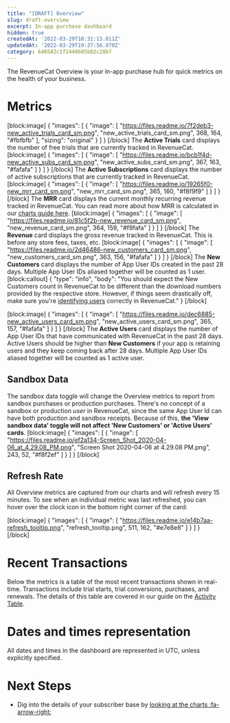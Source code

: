 ```yaml
---
title: "[DRAFT] Overview"
slug: draft-overview
excerpt: In-app purchase dashboard
hidden: true
createdAt: '2022-03-29T18:31:13.011Z'
updatedAt: '2022-03-29T19:37:56.970Z'
category: 646582c1f2440605b02c28bf
---
```

The RevenueCat Overview is your in-app purchase hub for quick metrics on the health of your business. 

# Metrics
[block:image]
{
  "images": [
    {
      "image": [
        "https://files.readme.io/7f2deb3-new_active_trials_card_sm.png",
        "new_active_trials_card_sm.png",
        368,
        164,
        "#fbfbfb"
      ],
      "sizing": "original"
    }
  ]
}
[/block]
The **Active Trials** card displays the number of free trials that are currently tracked in RevenueCat.
[block:image]
{
  "images": [
    {
      "image": [
        "https://files.readme.io/bcb1f4d-new_active_subs_card_sm.png",
        "new_active_subs_card_sm.png",
        367,
        163,
        "#fafafa"
      ]
    }
  ]
}
[/block]
The **Active Subscriptions** card displays the number of active subscriptions that are currently tracked in RevenueCat.
[block:image]
{
  "images": [
    {
      "image": [
        "https://files.readme.io/19265f0-new_mrr_card_sm.png",
        "new_mrr_card_sm.png",
        365,
        160,
        "#f8f9f9"
      ]
    }
  ]
}
[/block]
The **MRR** card displays the current monthly recurring revenue tracked in RevenueCat. You can read more about how MRR is calculated in our [charts guide here](doc:charts#monthly-recurring-revenue-mrr).
[block:image]
{
  "images": [
    {
      "image": [
        "https://files.readme.io/81c5f2b-new_revenue_card_sm.png",
        "new_revenue_card_sm.png",
        364,
        159,
        "#f9fafa"
      ]
    }
  ]
}
[/block]
The **Revenue** card displays the gross revenue tracked in RevenueCat. This is before any store fees, taxes, etc.
[block:image]
{
  "images": [
    {
      "image": [
        "https://files.readme.io/2d46486-new_customers_card_sm.png",
        "new_customers_card_sm.png",
        363,
        156,
        "#fafafa"
      ]
    }
  ]
}
[/block]
The **New Customers** card displays the number of App User IDs created in the past 28 days. Multiple App User IDs aliased together will be counted as 1 user.
[block:callout]
{
  "type": "info",
  "body": "You should expect the New Customers count in RevenueCat to be different than the download numbers provided by the respective store. However, if things seem drastically off, make sure you're [identifying users](doc:user-ids) correctly in RevenueCat."
}
[/block]

[block:image]
{
  "images": [
    {
      "image": [
        "https://files.readme.io/dec6885-new_active_users_card_sm.png",
        "new_active_users_card_sm.png",
        365,
        157,
        "#fafafa"
      ]
    }
  ]
}
[/block]
The **Active Users** card displays the number of App User IDs that have communicated with RevenueCat in the past 28 days. Active Users should be higher than **New Customers** if your app is retaining users and they keep coming back after 28 days. Multiple App User IDs aliased together will be counted as 1 active user.

## Sandbox Data
The sandbox data toggle will change the Overview metrics to report from sandbox purchases or production purchases. There's no concept of a sandbox or production *user* in RevenueCat, since the same App User Id can have both production and sandbox receipts. Because of this, **the 'View sandbox data' toggle will not affect 'New Customers' or 'Active Users' cards**. 
[block:image]
{
  "images": [
    {
      "image": [
        "https://files.readme.io/ef2a134-Screen_Shot_2020-04-06_at_4.29.08_PM.png",
        "Screen Shot 2020-04-06 at 4.29.08 PM.png",
        243,
        52,
        "#f8f2ef"
      ]
    }
  ]
}
[/block]

## Refresh Rate
All Overview metrics are captured from our charts and will refresh every 15 minutes. To see when an individual metric was last refreshed, you can hover over the clock icon in the bottom right corner of the card:


[block:image]
{
  "images": [
    {
      "image": [
        "https://files.readme.io/e14b7aa-refresh_tooltip.png",
        "refresh_tooltip.png",
        511,
        162,
        "#e7e8e8"
      ]
    }
  ]
}
[/block]
# Recent Transactions
Below the metrics is a table of the most recent transactions shown in real-time. Transactions include trial starts, trial conversions, purchases, and renewals. The details of this table are covered in our guide on the [Activity Table](doc:activity).

# Dates and times representation
All dates and times in the dashboard are represented in UTC, unless explicitly specified.

# Next Steps
* Dig into the details of your subscriber base by [looking at the charts :fa-arrow-right:](doc:charts)